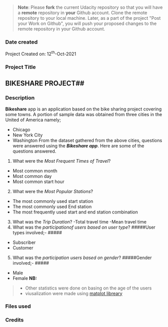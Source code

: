 >**Note**: Please **fork** the current Udacity repository so that you will have a **remote** repository in **your** Github account. Clone the remote repository to your local machine. Later, as a part of the project "Post your Work on Github", you will push your proposed changes to the remote repository in your Github account.

### Date created
<!-- Include the date you created this project and README file. -->
Project Created on: 12<sup>th</sup>-Oct-2021

### Project Title
<!-- Replace the Project Title -->
## BIKESHARE PROJECT##

### Description
<!-- Describe what your project is about and what it does -->
**Bikeshare** app is an application based on the bike sharing project covering some towns. A portion of sample data was obtained from three cities in the United of America namely;
- Chicago
- New York City
- Washington
From the dataset gathered from the above cities, questions were answered using the ***Bikeshare app***.
Here are some of the questions answered.
1. What were the _Most Frequent Times of Travel_?
 - Most common month
 - Most common day
 - Most common start hour
2. What were the _Most Popular Stations_?
 - The most commonly used start station
 - The most commonly used End station
 - The most frequently used start and end station combination
3. What was the _Trip Duration_?
  -Total travel time
  -Mean travel time
4. What was the _participationof users based on user type_?
#####User types involved;- #####
* Subscriber
* Customer
5. What was the _participation users based on gender_?
#####Gender involved;- #####
* Male
* Female
**NB:** 
> - Other statistics were done on basing on the age of the users
> - viusalization were made using [matplot libreary](https://matplotlib.org/) 


### Files used
<!-- Include the files used -->

### Credits
<!-- It's important to give proper credit. Add links to any repo that inspired you or blogposts you consulted. -->

